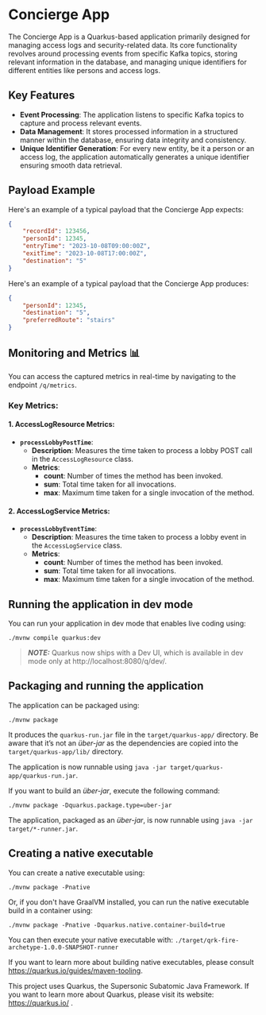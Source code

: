 # Concierge App

The Concierge App is a Quarkus-based application primarily designed for managing access logs and security-related data. Its core functionality revolves around processing events from specific Kafka topics, storing relevant information in the database, and managing unique identifiers for different entities like persons and access logs.

## Key Features

- **Event Processing**: The application listens to specific Kafka topics to capture and process relevant events.
- **Data Management**: It stores processed information in a structured manner within the database, ensuring data integrity and consistency.
- **Unique Identifier Generation**: For every new entity, be it a person or an access log, the application automatically generates a unique identifier ensuring smooth data retrieval.
  
## Payload Example

Here's an example of a typical payload that the Concierge App expects:

```json
{
    "recordId": 123456,
    "personId": 12345,
    "entryTime": "2023-10-08T09:00:00Z",
    "exitTime": "2023-10-08T17:00:00Z",
    "destination": "5"
}
```
Here's an example of a typical payload that the Concierge App produces:

```json
{
    "personId": 12345,
    "destination": "5",
    "preferredRoute": "stairs"
}
```
## Monitoring and Metrics 📊

You can access the captured metrics in real-time by navigating to the endpoint `/q/metrics`.

### Key Metrics:

#### 1. **AccessLogResource Metrics**:

- **`processLobbyPostTime`**:
  - **Description**: Measures the time taken to process a lobby POST call in the `AccessLogResource` class.
  - **Metrics**:
    - **count**: Number of times the method has been invoked.
    - **sum**: Total time taken for all invocations.
    - **max**: Maximum time taken for a single invocation of the method.

#### 2. **AccessLogService Metrics**:

- **`processLobbyEventTime`**:
  - **Description**: Measures the time taken to process a lobby event in the `AccessLogService` class.
  - **Metrics**:
    - **count**: Number of times the method has been invoked.
    - **sum**: Total time taken for all invocations.
    - **max**: Maximum time taken for a single invocation of the method.

## Running the application in dev mode

You can run your application in dev mode that enables live coding using:
```shell script
./mvnw compile quarkus:dev
```

> **_NOTE:_**  Quarkus now ships with a Dev UI, which is available in dev mode only at http://localhost:8080/q/dev/.

## Packaging and running the application

The application can be packaged using:
```shell script
./mvnw package
```
It produces the `quarkus-run.jar` file in the `target/quarkus-app/` directory.
Be aware that it’s not an _über-jar_ as the dependencies are copied into the `target/quarkus-app/lib/` directory.

The application is now runnable using `java -jar target/quarkus-app/quarkus-run.jar`.

If you want to build an _über-jar_, execute the following command:
```shell script
./mvnw package -Dquarkus.package.type=uber-jar
```

The application, packaged as an _über-jar_, is now runnable using `java -jar target/*-runner.jar`.

## Creating a native executable

You can create a native executable using: 
```shell script
./mvnw package -Pnative
```

Or, if you don't have GraalVM installed, you can run the native executable build in a container using: 
```shell script
./mvnw package -Pnative -Dquarkus.native.container-build=true
```

You can then execute your native executable with: `./target/qrk-fire-archetype-1.0.0-SNAPSHOT-runner`

If you want to learn more about building native executables, please consult https://quarkus.io/guides/maven-tooling.

This project uses Quarkus, the Supersonic Subatomic Java Framework.
If you want to learn more about Quarkus, please visit its website: https://quarkus.io/ .
